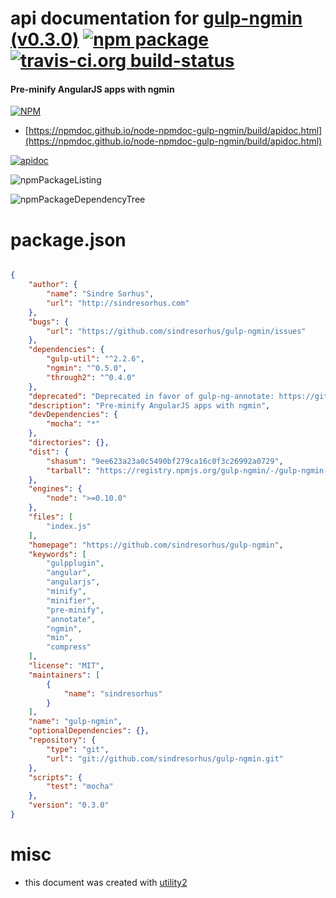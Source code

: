 # api documentation for  [gulp-ngmin (v0.3.0)](https://github.com/sindresorhus/gulp-ngmin)  [![npm package](https://img.shields.io/npm/v/npmdoc-gulp-ngmin.svg?style=flat-square)](https://www.npmjs.org/package/npmdoc-gulp-ngmin) [![travis-ci.org build-status](https://api.travis-ci.org/npmdoc/node-npmdoc-gulp-ngmin.svg)](https://travis-ci.org/npmdoc/node-npmdoc-gulp-ngmin)
#### Pre-minify AngularJS apps with ngmin

[![NPM](https://nodei.co/npm/gulp-ngmin.png?downloads=true&downloadRank=true&stars=true)](https://www.npmjs.com/package/gulp-ngmin)

- [https://npmdoc.github.io/node-npmdoc-gulp-ngmin/build/apidoc.html](https://npmdoc.github.io/node-npmdoc-gulp-ngmin/build/apidoc.html)

[![apidoc](https://npmdoc.github.io/node-npmdoc-gulp-ngmin/build/screenCapture.buildCi.browser.%252Ftmp%252Fbuild%252Fapidoc.html.png)](https://npmdoc.github.io/node-npmdoc-gulp-ngmin/build/apidoc.html)

![npmPackageListing](https://npmdoc.github.io/node-npmdoc-gulp-ngmin/build/screenCapture.npmPackageListing.svg)

![npmPackageDependencyTree](https://npmdoc.github.io/node-npmdoc-gulp-ngmin/build/screenCapture.npmPackageDependencyTree.svg)



# package.json

```json

{
    "author": {
        "name": "Sindre Sorhus",
        "url": "http://sindresorhus.com"
    },
    "bugs": {
        "url": "https://github.com/sindresorhus/gulp-ngmin/issues"
    },
    "dependencies": {
        "gulp-util": "^2.2.6",
        "ngmin": "^0.5.0",
        "through2": "^0.4.0"
    },
    "deprecated": "Deprecated in favor of gulp-ng-annotate: https://github.com/Kagami/gulp-ng-annotate - Reasoning: https://github.com/btford/ngmin/issues/93",
    "description": "Pre-minify AngularJS apps with ngmin",
    "devDependencies": {
        "mocha": "*"
    },
    "directories": {},
    "dist": {
        "shasum": "9ee623a23a0c5490bf279ca16c0f3c26992a0729",
        "tarball": "https://registry.npmjs.org/gulp-ngmin/-/gulp-ngmin-0.3.0.tgz"
    },
    "engines": {
        "node": ">=0.10.0"
    },
    "files": [
        "index.js"
    ],
    "homepage": "https://github.com/sindresorhus/gulp-ngmin",
    "keywords": [
        "gulpplugin",
        "angular",
        "angularjs",
        "minify",
        "minifier",
        "pre-minify",
        "annotate",
        "ngmin",
        "min",
        "compress"
    ],
    "license": "MIT",
    "maintainers": [
        {
            "name": "sindresorhus"
        }
    ],
    "name": "gulp-ngmin",
    "optionalDependencies": {},
    "repository": {
        "type": "git",
        "url": "git://github.com/sindresorhus/gulp-ngmin.git"
    },
    "scripts": {
        "test": "mocha"
    },
    "version": "0.3.0"
}
```



# misc
- this document was created with [utility2](https://github.com/kaizhu256/node-utility2)
